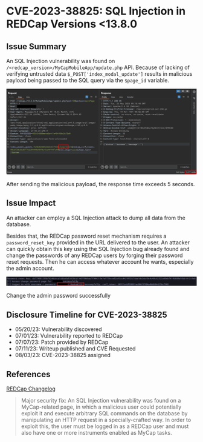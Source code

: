 # CVE-2023-38825: SQL Injection in REDCap Versions <13.8.0

## Issue Summary
An SQL Injection vulnerability was found on `/<redcap_version>/MyCapMobileApp/update.php` API. Because of lacking of verifying untrusted data `$_POST['index_modal_update']` results in malicious payload being passed to the SQL query via the `$page_id` variable.

![](./attachments/2023-05-23%2016_21_42-Clipboard.png)

After sending the malicious payload, the response time exceeds 5 seconds.

## Issue Impact
An attacker can employ a SQL Injection attack to dump all data from the database.

Besides that, the REDCap password reset mechanism requires a `password_reset_key` provided in the URL delivered to the user. An attacker can quickly obtain this key using the SQL Injection bug already found and change the passwords of any REDCap users by forging their password reset requests. Then he can access whatever account he wants, especially the admin account.

![](./attachments/2023-07-11%2017_40_19-Clipboard.png)

Change the admin password successfully

## Disclosure Timeline for CVE-2023-38825
- 05/20/23: Vulnerability discovered
- 07/01/23: Vulnerability reported to REDCap
- 07/07/23: Patch provided by REDCap
- 07/11/23: Writeup published and CVE Requested
- 08/03/23: CVE-2023-38825 assigned

## References
[REDCap Changelog](./attachments/REDCap-changelog.md)

> Major security fix: An SQL Injection vulnerability was found on a MyCap-related page, in which a malicious user could potentially exploit it and execute arbitrary SQL commands on the database by manipulating an HTTP request in a specially-crafted way. In order to exploit this, the user must be logged in as a REDCap user and must also have one or more instruments enabled as MyCap tasks.
